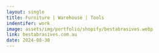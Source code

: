 ```yaml
---
layout: single
title: Furniture | Warehouse | Tools
indentifer: work
image: assets/img/portfolio/shopify/bestabrasives.webp
link: bestabrasives.com.au
date: 2024-08-30
---
```


